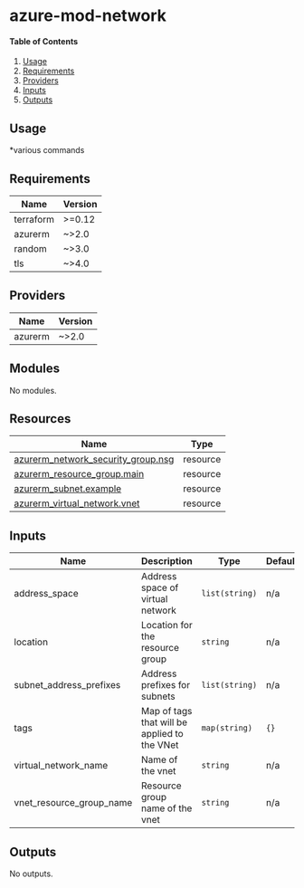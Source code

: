 # azure-mod-network

#### Table of Contents
1. [Usage](#usage)
2. [Requirements](#requirements)
3. [Providers](#Providers)
4. [Inputs](#inputs)
5. [Outputs](#outputs)
## Usage
*various commands
<!-- BEGINNING OF PRE-COMMIT-TERRAFORM DOCS HOOK -->
## Requirements

| Name | Version |
|------|---------|
| terraform | >=0.12 |
| azurerm | ~>2.0 |
| random | ~>3.0 |
| tls | ~>4.0 |

## Providers

| Name | Version |
|------|---------|
| azurerm | ~>2.0 |

## Modules

No modules.

## Resources

| Name | Type |
|------|------|
| [azurerm_network_security_group.nsg](https://registry.terraform.io/providers/hashicorp/azurerm/latest/docs/resources/network_security_group) | resource |
| [azurerm_resource_group.main](https://registry.terraform.io/providers/hashicorp/azurerm/latest/docs/resources/resource_group) | resource |
| [azurerm_subnet.example](https://registry.terraform.io/providers/hashicorp/azurerm/latest/docs/resources/subnet) | resource |
| [azurerm_virtual_network.vnet](https://registry.terraform.io/providers/hashicorp/azurerm/latest/docs/resources/virtual_network) | resource |

## Inputs

| Name | Description | Type | Default | Required |
|------|-------------|------|---------|:--------:|
| address\_space | Address space of virtual network | `list(string)` | n/a | yes |
| location | Location for the resource group | `string` | n/a | yes |
| subnet\_address\_prefixes | Address prefixes for subnets | `list(string)` | n/a | yes |
| tags | Map of tags that will be applied to the VNet | `map(string)` | `{}` | no |
| virtual\_network\_name | Name of the vnet | `string` | n/a | yes |
| vnet\_resource\_group\_name | Resource group name of the vnet | `string` | n/a | yes |

## Outputs

No outputs.
<!-- END OF PRE-COMMIT-TERRAFORM DOCS HOOK -->
